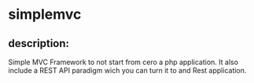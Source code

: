 # simplemvc

## description:

Simple MVC Framework to not start from cero a php application.
It also include a REST API  paradigm wich you can turn it to and Rest application.
